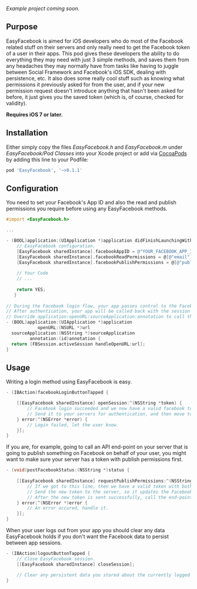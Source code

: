 _Example project coming soon._

Purpose
--------------

EasyFacebook is aimed for iOS developers who do most of the Facebook related stuff on their servers and only really need to get the Facebook token of a user in their apps. This pod gives these developers the ability to do everything they may need with just 3 simple methods, and saves them from any headaches they may normally have from tasks like having to juggle between Social Framework and Facebook's iOS SDK, dealing with persistence, etc. It also does some really cool stuff such as knowing what permissions it previously asked for from the user, and if your new permission request doesn't introduce anything that hasn't been asked for before, it just gives you the saved token (which is, of course, checked for validity).


__Requires iOS 7 or later.__


Installation
--------------

Either simply copy the files _EasyFacebook.h_ and _EasyFacebook.m_ under _EasyFacebook/Pod Classes_ into your Xcode project or add via [CocoaPods](http://cocoapods.org) by adding this line to your Podfile:

```ruby
pod 'EasyFacebook', '~>0.1.1'
```

Configuration
--------------

You need to set your Facebook's App ID and also the read and publish permissions you require before using any EasyFacebook methods.

```objective-c
#import <EasyFacebook.h>

...

- (BOOL)application:(UIApplication *)application didFinishLaunchingWithOptions:(NSDictionary *)launchOptions {
    // EasyFacebook configuration.
    [EasyFacebook sharedInstance].facebookAppID = @"YOUR_FACEBOOK_APP_ID";
    [EasyFacebook sharedInstance].facebookReadPermissions = @[@"email"];
    [EasyFacebook sharedInstance].facebookPublishPermissions = @[@"publish_actions"];
    
    // Your Code
    // ...
    
    return YES;
   }
   
// During the Facebook login flow, your app passes control to the Facebook iOS app or Facebook in a mobile browser.
// After authentication, your app will be called back with the session information.
// Override application:openURL:sourceApplication:annotation to call the FBsession object that handles the incoming URL
- (BOOL)application:(UIApplication *)application
            openURL:(NSURL *)url
  sourceApplication:(NSString *)sourceApplication
         annotation:(id)annotation {
  return [FBSession.activeSession handleOpenURL:url];
}
```

Usage
--------------

Writing a login method using EasyFacebook is easy.

```objective-c
- (IBAction)facebookLoginButtonTapped {

    [[EasyFacebook sharedInstance] openSession:^(NSString *token) {
        // Facebook login succeeded and we now have a valid facebook token string.
        // Send it to your servers for authentication, and then move to the next screen in the app.
    } error:^(NSError *error) {
        // Login failed, let the user know.
    }];
}
```

If you are, for example, going to call an API end-point on your server that is going to publish something on Facebook on behalf of your user, you might want to make sure your server has a token with publish permissions first.

```objective-c
- (void)postFacebookStatus:(NSString *)status {
    
    [[EasyFacebook sharedInstance] requestPublishPermissions:^(NSString *token) {
        // If we got to this line, then we have a valid token with both our read and publish permissions. This is guaranteed.
        // Send the new token to the server, so it updates the Facebook token associated with your user.
        // After the new token is sent successfully, call the end-point that you originally wanted to.
    } error:^(NSError *)error {
        // An error occured, handle it.
    }];
}
```

When your user logs out from your app you should clear any data EasyFacebook holds if you don't want the Facebook data to persist between app sessions.

```objective-c
- (IBAction)logoutButtonTapped {
    // Close EasyFacebook session.
    [[EasyFacebook sharedInstance] closeSession];

    // Clear any persistent data you stored about the currently logged in user.
}
```

